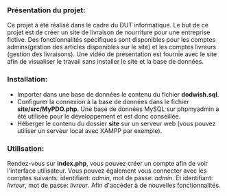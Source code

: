 ### Présentation du projet:

Ce projet à été réalisé dans le cadre du DUT informatique.
Le but de ce projet est de créer un site de livraison de nourriture pour une entreprise fictive.
Des fonctionnalités spécifiques sont disponibles pour les comptes admins(gestion des articles disponibles sur le site) et les comptes livreurs (gestion des livraisons).
Une vidéo de présentation est fournie avec le site afin de visualiser le travail sans installer le site et la base de données.

### Installation:

- Importer dans une base de données le contenu du fichier __dodwish.sql__.
- Configurer la connexion à la base de données dans le fichier __site/src/MyPDO.php__. Une base de données MySQL sur phpmyadmin a été utilisée pour le développement et est donc conseillée.
- Héberger le contenu du dossier __site__ sur un serveur web (vous pouvez utiliser un serveur local avec XAMPP par exemple).

### Utilisation:

Rendez-vous sur __index.php__, vous pouvez créer un compte afin de voir l'interface utilisateur.
Vous pouvez également vous connecter avec les comptes suivants:
	identifiant: *admin*, mot de passe: *admin*. Et identifiant: *livreur*,	mot de passe: *livreur*.
Afin d'accéder à de nouvelles fonctionnalités.

